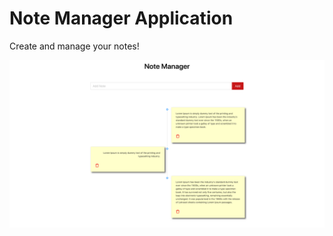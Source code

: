 # Note Manager Application

Create and manage your notes!

![Screenshot](/screenshot.png?raw=true "Note Manager")
